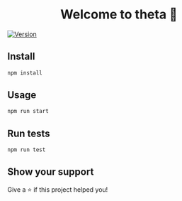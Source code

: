 <h1 align="center">Welcome to theta 👋</h1>
<p>
  <a href="https://www.npmjs.com/package/theta" target="_blank">
    <img alt="Version" src="https://img.shields.io/npm/v/theta.svg">
  </a>
</p>

## Install

```sh
npm install
```

## Usage

```sh
npm run start
```

## Run tests

```sh
npm run test
```

## Show your support

Give a ⭐️ if this project helped you!

